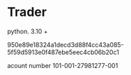 # Trader


python. 3.10  + 

950e89e18324a1decd3d88f4cc43a085-5f59d5913e0f487ebe5eec4cb06b20c1



acount number 
101-001-27981277-001
